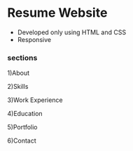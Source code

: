 # Resume Website
- Developed only using HTML and CSS
- Responsive

### sections
1)About

2)Skills

3)Work Experience

4)Education

5)Portfolio

6)Contact
